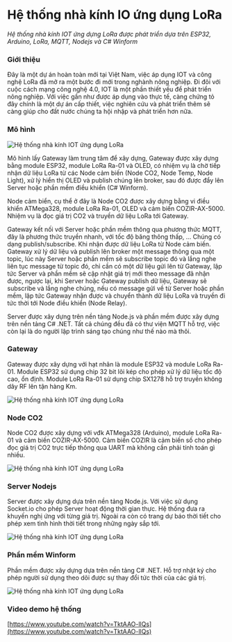 # Hệ thống nhà kính IO ứng dụng LoRa
*Hệ thống nhà kính IOT ứng dựng LoRa được phát triển dựa trên ESP32, Arduino, LoRa, MQTT, Nodejs và C# Winform*

### Giới thiệu
Đây là một dự án hoàn toàn mới tại Việt Nam, việc áp dụng IOT và công nghệ LoRa đã mở ra một bước đi mới trong nghành nông nghiệp. Đi đôi với cuộc cách mạng công nghệ 4.0, IOT là một phần thiết yếu để phát triển nông nghiệp. Với việc gần như được áp dụng vào thực tế, càng chứng tỏ đây chính là một dự án cấp thiết, việc nghiên cứu và phát triển thêm sẽ càng giúp cho đất nước chúng ta hội nhập và phát triển hơn nữa.

### Mô hình

![Hệ thống nhà kính IOT ứng dụng LoRa](images/image-01.png)

Mô hình lấy Gateway làm trung tâm để xây dựng, Gateway được xây dựng bằng module ESP32, module LoRa Ra-01 và OLED, có nhiệm vụ là chờ tiếp nhận dữ liệu LoRa từ các Node cảm biến (Node CO2, Node Temp, Node Light), xử lý hiển thị OLED và publish chúng lên broker, sau đó được đẩy lên Server hoặc phần mềm điều khiển (C# Winform).

Node cảm biển, cụ thể ở đây là Node CO2 được xây dựng bằng vi điều khiển ATMega328, module LoRa Ra-01, OLED và cảm biến COZIR-AX-5000. Nhiệm vụ là đọc giá trị CO2 và truyền dữ liệu LoRa tới Gateway.

Gateway kết nối với Server hoặc phần mềm thông qua phương thức MQTT, đây là phương thức truyền nhanh, với tốc độ băng thông thấp, … Chúng có dạng publish/subscribe. Khi nhận được dữ liệu LoRa từ Node cảm biến. Gateway xử lý dữ liệu và publish lên broker một message thông qua một topic, lúc này Server hoặc phần mềm sẽ subscribe topic đó và lắng nghe liên tục message từ topic đó, chỉ cần có một dữ liệu gửi lên từ Gateway, lập tức Server và phần mềm sẽ cập nhật giá trị mới theo message đã nhận được, ngược lại, khi Server hoặc Gateway publish dữ liệu, Gateway sẽ subscribe và lắng nghe chúng, nếu có message gửi về từ Server hoặc phần mềm, lập tức Gateway nhận được và chuyển thành dữ liệu LoRa và truyền đi tức thời tới Node điều khiển (Node Relay).

Server được xây dựng trên nền tảng Node.js và phần mềm được xây dựng trên nền tảng C# .NET. Tất cả chúng đều đã có thư viện MQTT hỗ trợ, việc còn lại là do người lập trình sáng tạo chúng như thế nào mà thôi.

### Gateway

Gateway được xây dựng với hạt nhân là module ESP32 và module LoRa Ra-01. Module ESP32 sử dụng chip 32 bit lõi kép cho phép xử lý dữ liệu tốc độ cao, ổn định. Module LoRa Ra-01 sử dụng chip SX1278 hỗ trợ truyền không dây RF lên tận hàng Km.

![Hệ thống nhà kính IOT ứng dụng LoRa](images/image-02.jpg)

### Node CO2

Node CO2 được xây dựng với vđk ATMega328 (Arduino), module LoRa Ra-01 và cảm biến COZIR-AX-5000. Cảm biến COZIR là cảm biến số cho phép đọc giá trị CO2 trực tiếp thông qua UART mà không cần phải tính toán gì nhiều.

![Hệ thống nhà kính IOT ứng dụng LoRa](images/image-03.jpg)

### Server Nodejs

Server được xây dựng dựa trên nền tảng Node.js. Với việc sử dụng Socket.io cho phép Server hoạt động thời gian thực. Hệ thống đưa ra khuyến nghị ứng với từng giá trị. Ngoài ra còn có trang dự báo thời tiết cho phép xem tình hình thời tiết trong những ngày sắp tới.

![Hệ thống nhà kính IOT ứng dụng LoRa](images/image-04.png)

### Phần mềm Winform

Phần mềm được xây dựng dựa trên nền tảng C# .NET. Hỗ trợ nhật ký cho phép người sử dụng theo dõi được sự thay đổi tức thời của các giá trị.

![Hệ thống nhà kính IOT ứng dụng LoRa](images/image-05.png)

### Video demo hệ thống

[https://www.youtube.com/watch?v=TktAAO-llQs](https://www.youtube.com/watch?v=TktAAO-llQs)
